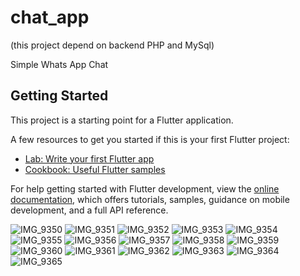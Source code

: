 # chat_app
(this project depend on backend PHP and MySql)

Simple Whats App Chat

## Getting Started

This project is a starting point for a Flutter application.

A few resources to get you started if this is your first Flutter project:

- [Lab: Write your first Flutter app](https://docs.flutter.dev/get-started/codelab)
- [Cookbook: Useful Flutter samples](https://docs.flutter.dev/cookbook)

For help getting started with Flutter development, view the
[online documentation](https://docs.flutter.dev/), which offers tutorials,
samples, guidance on mobile development, and a full API reference.

![IMG_9350](https://github.com/FaresSallam75/chat_app/assets/115936044/55bbaa86-e51a-49d3-96ec-c39e83775c01)
![IMG_9351](https://github.com/FaresSallam75/chat_app/assets/115936044/2ac21659-859a-40ab-89be-2f6aa5305570)
![IMG_9352](https://github.com/FaresSallam75/chat_app/assets/115936044/96371ae8-aeaa-4b71-bb2c-0d173e22dbb5)
![IMG_9353](https://github.com/FaresSallam75/chat_app/assets/115936044/3c27527d-5567-4604-af24-ee83d7f8f81b)
![IMG_9354](https://github.com/FaresSallam75/chat_app/assets/115936044/7c35be7e-b94d-4a7c-aa58-4fbdb0cd1fec)
![IMG_9355](https://github.com/FaresSallam75/chat_app/assets/115936044/466dffc6-abbb-4311-989a-83cd0e10d485)
![IMG_9356](https://github.com/FaresSallam75/chat_app/assets/115936044/353b19f8-b737-4bfa-b04a-d3cc2a3582e8)
![IMG_9357](https://github.com/FaresSallam75/chat_app/assets/115936044/c1e0944b-bce5-4e99-8d0a-6469caf51a70)
![IMG_9358](https://github.com/FaresSallam75/chat_app/assets/115936044/9a9e9c69-a6f0-4378-a68a-7f349844f939)
![IMG_9359](https://github.com/FaresSallam75/chat_app/assets/115936044/57b5fccf-a796-48f0-80f8-cf292a037ad4)
![IMG_9360](https://github.com/FaresSallam75/chat_app/assets/115936044/c0b0515c-3e2b-4c3c-b054-f059ce1e99e5)
![IMG_9361](https://github.com/FaresSallam75/chat_app/assets/115936044/8a7f8b54-a0aa-409f-aec8-7875511c94d3)
![IMG_9362](https://github.com/FaresSallam75/chat_app/assets/115936044/371bcb77-54d2-4f66-9ba1-768f2728896b)
![IMG_9363](https://github.com/FaresSallam75/chat_app/assets/115936044/0fc18771-b733-4ef8-8a02-70ab277dc265)
![IMG_9364](https://github.com/FaresSallam75/chat_app/assets/115936044/3b0144dc-a15e-4b29-b726-753201e02125)
![IMG_9365](https://github.com/FaresSallam75/chat_app/assets/115936044/27c9104b-ac27-43bb-8142-434fb49344bc)

